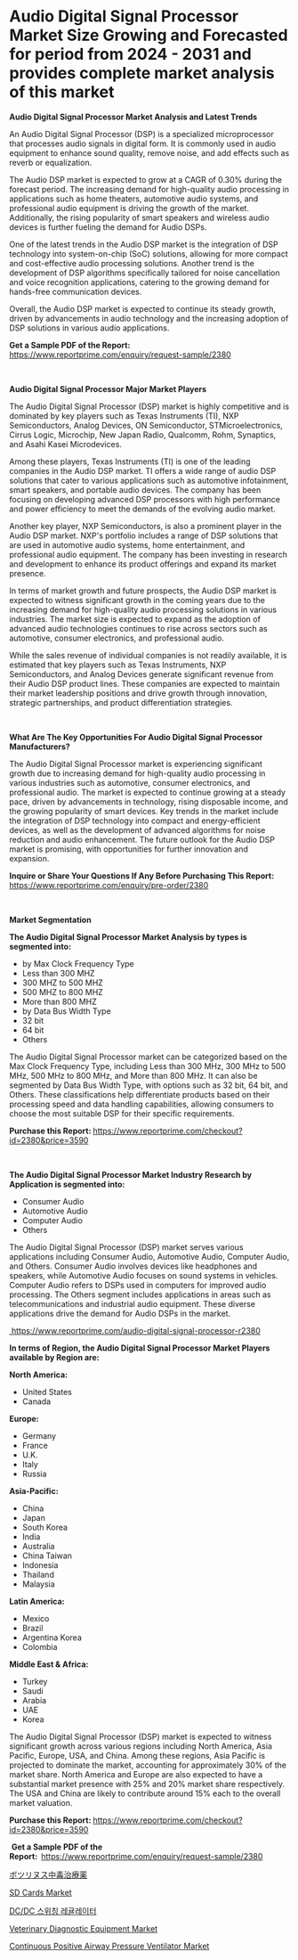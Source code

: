<p><h1>Audio Digital Signal Processor Market Size Growing and Forecasted for period from 2024 - 2031 and provides complete market analysis of this market</h1></p><p><strong>Audio Digital Signal Processor Market Analysis and Latest Trends</strong></p>
<p><p>An Audio Digital Signal Processor (DSP) is a specialized microprocessor that processes audio signals in digital form. It is commonly used in audio equipment to enhance sound quality, remove noise, and add effects such as reverb or equalization.</p><p>The Audio DSP market is expected to grow at a CAGR of 0.30% during the forecast period. The increasing demand for high-quality audio processing in applications such as home theaters, automotive audio systems, and professional audio equipment is driving the growth of the market. Additionally, the rising popularity of smart speakers and wireless audio devices is further fueling the demand for Audio DSPs.</p><p>One of the latest trends in the Audio DSP market is the integration of DSP technology into system-on-chip (SoC) solutions, allowing for more compact and cost-effective audio processing solutions. Another trend is the development of DSP algorithms specifically tailored for noise cancellation and voice recognition applications, catering to the growing demand for hands-free communication devices.</p><p>Overall, the Audio DSP market is expected to continue its steady growth, driven by advancements in audio technology and the increasing adoption of DSP solutions in various audio applications.</p></p>
<p><strong>Get a Sample PDF of the Report:&nbsp;</strong> <a href="https://www.reportprime.com/enquiry/request-sample/2380">https://www.reportprime.com/enquiry/request-sample/2380</a></p>
<p>&nbsp;</p>
<p><strong>Audio Digital Signal Processor Major Market Players</strong></p>
<p><p>The Audio Digital Signal Processor (DSP) market is highly competitive and is dominated by key players such as Texas Instruments (TI), NXP Semiconductors, Analog Devices, ON Semiconductor, STMicroelectronics, Cirrus Logic, Microchip, New Japan Radio, Qualcomm, Rohm, Synaptics, and Asahi Kasei Microdevices. </p><p>Among these players, Texas Instruments (TI) is one of the leading companies in the Audio DSP market. TI offers a wide range of audio DSP solutions that cater to various applications such as automotive infotainment, smart speakers, and portable audio devices. The company has been focusing on developing advanced DSP processors with high performance and power efficiency to meet the demands of the evolving audio market.</p><p>Another key player, NXP Semiconductors, is also a prominent player in the Audio DSP market. NXP's portfolio includes a range of DSP solutions that are used in automotive audio systems, home entertainment, and professional audio equipment. The company has been investing in research and development to enhance its product offerings and expand its market presence.</p><p>In terms of market growth and future prospects, the Audio DSP market is expected to witness significant growth in the coming years due to the increasing demand for high-quality audio processing solutions in various industries. The market size is expected to expand as the adoption of advanced audio technologies continues to rise across sectors such as automotive, consumer electronics, and professional audio.</p><p>While the sales revenue of individual companies is not readily available, it is estimated that key players such as Texas Instruments, NXP Semiconductors, and Analog Devices generate significant revenue from their Audio DSP product lines. These companies are expected to maintain their market leadership positions and drive growth through innovation, strategic partnerships, and product differentiation strategies.</p></p>
<p>&nbsp;</p>
<p><strong>What Are The Key Opportunities For Audio Digital Signal Processor Manufacturers?</strong></p>
<p><p>The Audio Digital Signal Processor market is experiencing significant growth due to increasing demand for high-quality audio processing in various industries such as automotive, consumer electronics, and professional audio. The market is expected to continue growing at a steady pace, driven by advancements in technology, rising disposable income, and the growing popularity of smart devices. Key trends in the market include the integration of DSP technology into compact and energy-efficient devices, as well as the development of advanced algorithms for noise reduction and audio enhancement. The future outlook for the Audio DSP market is promising, with opportunities for further innovation and expansion.</p></p>
<p><strong>Inquire or Share Your Questions If Any Before Purchasing This Report:</strong> <a href="https://www.reportprime.com/enquiry/pre-order/2380">https://www.reportprime.com/enquiry/pre-order/2380</a></p>
<p>&nbsp;</p>
<p><strong>Market Segmentation</strong></p>
<p><strong>The Audio Digital Signal Processor Market Analysis by types is segmented into:</strong></p>
<p><ul><li>by Max Clock Frequency Type</li><li>Less than 300 MHZ</li><li>300 MHZ to 500 MHZ</li><li>500 MHZ to 800 MHZ</li><li>More than 800 MHZ</li><li>by Data Bus Width Type</li><li>32 bit</li><li>64 bit</li><li>Others</li></ul></p>
<p><p>The Audio Digital Signal Processor market can be categorized based on the Max Clock Frequency Type, including Less than 300 MHz, 300 MHz to 500 MHz, 500 MHz to 800 MHz, and More than 800 MHz. It can also be segmented by Data Bus Width Type, with options such as 32 bit, 64 bit, and Others. These classifications help differentiate products based on their processing speed and data handling capabilities, allowing consumers to choose the most suitable DSP for their specific requirements.</p></p>
<p><strong>Purchase this Report:&nbsp;</strong><a href="https://www.reportprime.com/checkout?id=2380&price=3590">https://www.reportprime.com/checkout?id=2380&price=3590</a></p>
<p>&nbsp;</p>
<p><strong>The Audio Digital Signal Processor Market Industry Research by Application is segmented into:</strong></p>
<p><ul><li>Consumer Audio</li><li>Automotive Audio</li><li>Computer Audio</li><li>Others</li></ul></p>
<p><p>The Audio Digital Signal Processor (DSP) market serves various applications including Consumer Audio, Automotive Audio, Computer Audio, and Others. Consumer Audio involves devices like headphones and speakers, while Automotive Audio focuses on sound systems in vehicles. Computer Audio refers to DSPs used in computers for improved audio processing. The Others segment includes applications in areas such as telecommunications and industrial audio equipment. These diverse applications drive the demand for Audio DSPs in the market.</p></p>
<p><a href="https://www.reportprime.com/audio-digital-signal-processor-r2380">&nbsp;https://www.reportprime.com/audio-digital-signal-processor-r2380</a></p>
<p><strong>In terms of Region, the Audio Digital Signal Processor Market Players available by Region are:</strong></p>
<p>
    <p> <strong> North America: </strong>
        <ul>
            <li>United States</li>
            <li>Canada</li>
        </ul>
        </p> 
    <p> <strong> Europe: </strong>
        <ul>
            <li>Germany</li>
            <li>France</li>
            <li>U.K.</li>
            <li>Italy</li>
            <li>Russia</li>
        </ul>
        </p> 
    <p> <strong> Asia-Pacific: </strong>
        <ul>
            <li>China</li>
            <li>Japan</li>
            <li>South Korea</li>
            <li>India</li>
            <li>Australia</li>
            <li>China Taiwan</li>
            <li>Indonesia</li>
            <li>Thailand</li>
            <li>Malaysia</li>
        </ul>
        </p> 
    <p> <strong> Latin America: </strong>
        <ul>
            <li>Mexico</li>
            <li>Brazil</li>
            <li>Argentina Korea</li>
            <li>Colombia</li>
        </ul>
        </p> 
    <p> <strong> Middle East & Africa: </strong>
        <ul>
            <li>Turkey</li>
            <li>Saudi</li>
            <li>Arabia</li>
            <li>UAE</li>
            <li>Korea</li>
        </ul>
    </p>
    </p>
<p><p>The Audio Digital Signal Processor (DSP) market is expected to witness significant growth across various regions including North America, Asia Pacific, Europe, USA, and China. Among these regions, Asia Pacific is projected to dominate the market, accounting for approximately 30% of the market share. North America and Europe are also expected to have a substantial market presence with 25% and 20% market share respectively. The USA and China are likely to contribute around 15% each to the overall market valuation.</p></p>
<p><strong>Purchase this Report: </strong><a href="https://www.reportprime.com/checkout?id=2380&price=3590">https://www.reportprime.com/checkout?id=2380&price=3590</a></p>
<p>&nbsp;<strong>Get a Sample PDF of the Report:&nbsp;&nbsp;</strong><a href="https://www.reportprime.com/enquiry/request-sample/2380">https://www.reportprime.com/enquiry/request-sample/2380</a></p>
<p><strong></strong></p>
<p><p><a href="https://github.com/AhmadMann1950/Market-Research-Report-List-2/blob/main/161882982741.md">ボツリヌス中毒治療薬</a></p><p><a href="https://github.com/Chiragrp22/Market-Research-Report-List-6/blob/main/sd-cards-market.md">SD Cards Market</a></p><p><a href="https://github.com/raap8632/Market-Research-Report-List-3/blob/main/5489728102893.md">DC/DC 스위칭 레귤레이터</a></p><p><a href="https://medium.com/@caroline.hamilton5656/veterinary-diagnostic-equipment-market-trends-focusing-on-veterinary-diagnostic-equipment-market-f4a213fa6302">Veterinary Diagnostic Equipment Market</a></p><p><a href="https://medium.com/@philipwolf61/continuous-positive-airway-pressure-ventilator-market-growth-market-segmentation-and-regional-454826833c83">Continuous Positive Airway Pressure Ventilator Market</a></p></p>